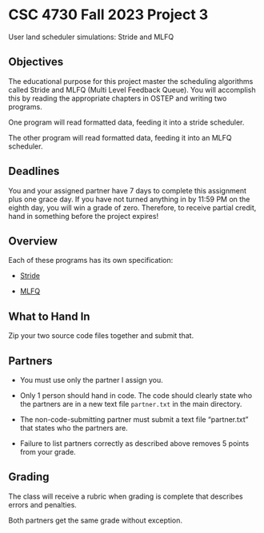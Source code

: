 # CSC 4730 Fall 2023 Project 3

User land scheduler simulations: Stride and MLFQ

## Objectives

The educational purpose for this project master the scheduling
algorithms called Stride and MLFQ (Multi Level Feedback Queue).
You will accomplish this by reading the appropriate chapters in
OSTEP and writing two programs.

One program will read formatted data, feeding it into a stride
scheduler.

The other program will read formatted data, feeding it into an MLFQ
scheduler.

## Deadlines

You and your assigned partner have 7 days to complete this assignment
plus one grace day. If you have not turned anything in by 11:59 PM on
the eighth day, you will win a grade of zero. Therefore, to receive
partial credit, hand in something before the project expires!

## Overview

Each of these programs has its own specification:

* [Stride](./stride.md)

* [MLFQ](./mlfq.md)

## What to Hand In

Zip your two source code files together and submit that.

## Partners

* You must use only the partner I assign you.

* Only 1 person should hand in code. The code should clearly state who
  the partners are in a new text file `partner.txt` in the main
  directory.

* The non-code-submitting partner must submit a text file “partner.txt”
  that states who the partners are.

* Failure to list partners correctly as described above removes 5 points
  from your grade.

## Grading

The class will receive a rubric when grading is complete that describes
errors and penalties.

Both partners get the same grade without exception.

